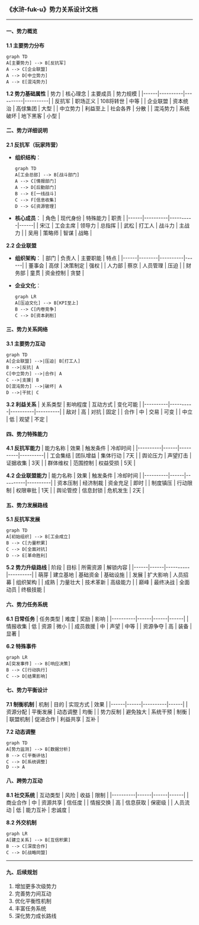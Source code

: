 ### 《水浒-fuk-u》势力关系设计文档

---

#### 一、势力概览

**1.1 主要势力分布**
```mermaid
graph TD
A[主要势力] --> B[反抗军]
A --> C[企业联盟]
A --> D[中立势力]
A --> E[混沌势力]
```

**1.2 势力基础属性**
| 势力 | 核心理念 | 主要成员 | 势力规模 |
|------|----------|----------|----------|
| 反抗军 | 职场正义 | 108将转世 | 中等 |
| 企业联盟 | 资本统治 | 高俅集团 | 大型 |
| 中立势力 | 利益至上 | 社会各界 | 分散 |
| 混沌势力 | 系统破坏 | 地下黑客 | 小型 |

#### 二、势力详细说明

**2.1 反抗军（玩家阵营）**
- **组织结构**：
  ```mermaid
  graph TD
  A[工会总部] --> B[战斗部门]
  A --> C[情报部门]
  A --> D[后勤部门]
  B --> E[一线战斗]
  C --> F[信息收集]
  D --> G[资源管理]
  ```

- **核心成员**：
  | 角色 | 现代身份 | 特殊能力 | 职责 |
  |------|----------|----------|------|
  | 宋江 | 工会主席 | 领导力 | 总指挥 |
  | 武松 | 打工人 | 战斗力 | 主战力 |
  | 吴用 | 策略师 | 智谋 | 战略 |

**2.2 企业联盟**
- **组织架构**：
  | 部门 | 负责人 | 主要职能 | 特点 |
  |------|--------|----------|------|
  | 董事会 | 高俅 | 决策制定 | 强权 |
  | 人力部 | 蔡京 | 人员管理 | 压迫 |
  | 财务部 | 童贯 | 资金控制 | 贪婪 |

- **企业文化**：
  ```mermaid
  graph LR
  A[压迫文化] --> B[KPI至上]
  B --> C[内卷竞争]
  C --> D[资本剥削]
  ```

#### 三、势力关系网络

**3.1 主要势力互动**
```mermaid
graph TD
A[企业联盟] -->|压迫| B[打工人]
B -->|反抗| A
C[中立势力] -->|合作| A
C -->|支援| B
D[混沌势力] -->|破坏| A
D -->|干扰| C
```

**3.2 利益关系**
| 关系类型 | 影响程度 | 互动方式 | 变化可能 |
|----------|----------|----------|----------|
| 敌对 | 高 | 对抗 | 固定 |
| 合作 | 中 | 交易 | 可变 |
| 中立 | 低 | 观望 | 不定 |

#### 四、势力特殊能力

**4.1 反抗军能力**
| 能力名称 | 效果 | 触发条件 | 冷却时间 |
|----------|------|----------|----------|
| 工会集结 | 团队增益 | 集体行动 | 7天 |
| 舆论压力 | 声望打击 | 证据收集 | 3天 |
| 群体维权 | 范围控制 | 权益受损 | 5天 |

**4.2 企业联盟能力**
| 能力名称 | 效果 | 触发条件 | 冷却时间 |
|----------|------|----------|----------|
| 资本压制 | 经济制裁 | 资金充足 | 即时 |
| 制度镇压 | 行动限制 | 权限审批 | 1天 |
| 舆论管控 | 信息封锁 | 危机发生 | 2天 |

#### 五、势力发展路线

**5.1 反抗军发展**
```mermaid
graph TD
A[初始组织] --> B[工会成立]
B --> C[力量积累]
C --> D[全面对抗]
D --> E[革命胜利]
```

**5.2 势力升级路线**
| 阶段 | 目标 | 所需资源 | 解锁内容 |
|------|------|----------|----------|
| 萌芽 | 建立基地 | 基础资金 | 基础设施 |
| 发展 | 扩大影响 | 人员招募 | 组织架构 |
| 成熟 | 力量壮大 | 技术革新 | 高级能力 |
| 巅峰 | 最终决战 | 全面动员 | 终极技能 |

#### 六、势力任务系统

**6.1 日常任务**
| 任务类型 | 难度 | 奖励 | 影响 |
|----------|------|------|------|
| 情报收集 | 低 | 资源 | 微小 |
| 成员救援 | 中 | 声望 | 中等 |
| 资源争夺 | 高 | 装备 | 显著 |

**6.2 特殊事件**
```mermaid
graph LR
A[突发事件] --> B[响应决策]
B --> C[行动执行]
C --> D[结果影响]
```

#### 七、势力平衡设计

**7.1 制衡机制**
| 机制 | 目的 | 实现方式 | 效果 |
|------|------|----------|------|
| 资源分配 | 平衡发展 | 动态调整 | 均衡 |
| 势力反制 | 避免独大 | 系统干预 | 制衡 |
| 联盟机制 | 促进合作 | 利益共享 | 互补 |

**7.2 动态调整**
```mermaid
graph TD
A[势力监测] --> B[数据分析]
B --> C[平衡评估]
C --> D[系统调整]
D --> A
```

#### 八、跨势力互动

**8.1 社交系统**
| 互动类型 | 风险 | 收益 | 限制 |
|----------|------|------|------|
| 商业合作 | 中 | 资源共享 | 信任度 |
| 情报交换 | 高 | 信息获取 | 保密级 |
| 人员流动 | 低 | 能力互补 | 忠诚度 |

**8.2 外交机制**
```mermaid
graph LR
A[建立关系] --> B[互信积累]
B --> C[深度合作]
C --> D[战略同盟]
```

---

#### 九、后续规划

1. 增加更多次级势力
2. 完善势力间互动
3. 优化平衡性机制
4. 丰富任务系统
5. 深化势力成长路线
